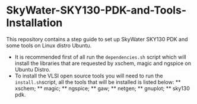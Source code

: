 # SkyWater-SKY130-PDK-and-Tools-Installation
This repository contains a step guide to set up SkyWater SKY130 PDK and some tools on Linux distro Ubuntu.

* It is recommended first of all run the `dependencies.sh` script which will install the libraries that are requested by xschem, magic and ngspice on Ubuntu Distro.
* To install the VLSI open source tools you will need to run the `install.sh`script, all the tools that will be installed is listed below:
** xschem;
** magic;
** ngspice;
** gaw;
** netgen;
** gnuplot;
** sky130 pdk.
